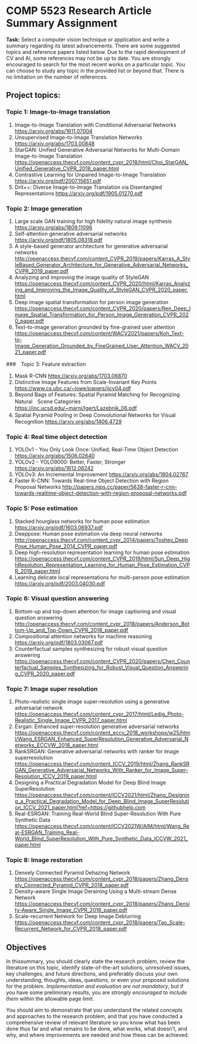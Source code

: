 # COMP 5523 Research Article Summary Assignment

**Task:** Select a computer vision technique or application and write a summary regarding its latest advancements. There are some suggested topics and reference papers listed below. Due to the rapid development of CV and AI, some references may not be up to date. You are strongly encouraged to search for the most recent works on a particular topic. You can choose to study any topic in the provided list or beyond that. There is no limitation on the number of references.

## Project topics:
### Topic 1: Image-to-Image translation

1. Image-to-Image Translation with Conditional Adversarial Networks
https://arxiv.org/abs/1611.07004
2. Unsupervised Image-to-Image Translation Networks
https://arxiv.org/abs/1703.00848
3. StarGAN: Unified Generative Adversarial Networks for Multi-Domain
Image-to-Image Translation
https://openaccess.thecvf.com/content_cvpr_2018/html/Choi_StarGAN_Unified_Generative_CVPR_2018_paper.html
4. Contrastive Learning for Unpaired Image-to-Image Translation
https://arxiv.org/pdf/2007.15651.pdf
5. Drit++: Diverse Image-to-Image Translation via Disentangled Representations
https://arxiv.org/pdf/1905.01270.pdf


### Topic 2: Image generation

1. Large scale GAN training for high fidelity natural image synthesis
https://arxiv.org/abs/1809.11096
2. Self-attention generative adversarial networks
https://arxiv.org/pdf/1805.08318.pdf
3. A style-based generator architecture for generative adversarial networks
http://openaccess.thecvf.com/content_CVPR_2019/papers/Karras_A_StyleBased_Generator_Architecture_for_Generative_Adversarial_Networks_CVPR_2019_paper.pdf
4. Analyzing and improving the image quality of StyleGAN
https://openaccess.thecvf.com/content_CVPR_2020/html/Karras_Analyzing_and_Improving_the_Image_Quality_of_StyleGAN_CVPR_2020_paper.html
5. Deep image spatial transformation for person image generation
https://openaccess.thecvf.com/content_CVPR_2020/papers/Ren_Deep_Image_Spatial_Transformation_for_Person_Image_Generation_CVPR_2020_paper.pdf
6. Text-to-image generation grounded by fine-grained user attention
https://openaccess.thecvf.com/content/WACV2021/papers/Koh_Text-to-Image_Generation_Grounded_by_FineGrained_User_Attention_WACV_2021_paper.pdf


###　Topic 3: Feature extraction
1. Mask R-CNN
https://arxiv.org/abs/1703.06870
2. Distinctive Image Features from Scale-Invariant Key Points
https://www.cs.ubc.ca/~lowe/papers/ijcv04.pdf
3. Beyond Bags of Features: Spatial Pyramid Matching for Recognizing Natural　Scene Categories
https://inc.ucsd.edu/~marni/Igert/Lazebnik_06.pdf
4. Spatial Pyramid Pooling in Deep Convolutional Networks for Visual　Recognition
https://arxiv.org/abs/1406.4729

### Topic 4: Real time object detection
1. YOLOv1 - You Only Look Once: Unified, Real-Time Object Detection
https://arxiv.org/abs/1506.02640
2. YOLOv2 - YOLO9000: Better, Faster, Stronger
https://arxiv.org/abs/1612.08242
3. YOLOv3: An Incremental Improvement
https://arxiv.org/abs/1804.02767
4. Faster R-CNN: Towards Real-time Object Detection with Region Proposal Networks
http://papers.nips.cc/paper/5638-faster-r-cnn-towards-realtime-object-detection-with-region-proposal-networks.pdf

### Topic 5: Pose estimation
1. Stacked hourglass networks for human pose estimation
https://arxiv.org/pdf/1603.06937.pdf
2. Deeppose: Human pose estimation via deep neural networks
http://openaccess.thecvf.com/content_cvpr_2014/papers/Toshev_DeepPose_Human_Pose_2014_CVPR_paper.pdf
3. Deep high-resolution representation learning for human pose estimation
https://openaccess.thecvf.com/content_CVPR_2019/html/Sun_Deep_HighResolution_Representation_Learning_for_Human_Pose_Estimation_CVPR_2019_paper.html
4. Learning delicate local representations for multi-person pose estimation
https://arxiv.org/pdf/2003.04030.pdf

### Topic 6: Visual question answering
1. Bottom-up and top-down attention for image captioning and visual question
answering
http://openaccess.thecvf.com/content_cvpr_2018/papers/Anderson_Bottom-Up_and_Top-Down_CVPR_2018_paper.pdf
2. Compositional attention networks for machine reasoning
https://arxiv.org/pdf/1803.03067.pdf
3. Counterfactual samples synthesizing for robust visual question answering
https://openaccess.thecvf.com/content_CVPR_2020/papers/Chen_Counterfactual_Samples_Synthesizing_for_Robust_Visual_Question_Answering_CVPR_2020_paper.pdf

### Topic 7: Image super resolution
1. Photo-realistic single image super-resolution using a generative adversarial
network
https://openaccess.thecvf.com/content_cvpr_2017/html/Ledig_Photo-Realistic_Single_Image_CVPR_2017_paper.html
2. Esrgan: Enhanced super-resolution generative adversarial networks
https://openaccess.thecvf.com/content_eccv_2018_workshops/w25/html/Wang_ESRGAN_Enhanced_SuperResolution_Generative_Adversarial_Networks_ECCVW_2018_paper.html
3. RankSRGAN: Generative adversarial networks with ranker for image superresolution
https://openaccess.thecvf.com/content_ICCV_2019/html/Zhang_RankSRGAN_Generative_Adversarial_Networks_With_Ranker_for_Image_Super-Resolution_ICCV_2019_paper.html
4. Designing a Practical Degradation Model for Deep Blind Image SuperResolution
https://openaccess.thecvf.com/content/ICCV2021/html/Zhang_Designing_a_Practical_Degradation_Model_for_Deep_Blind_Image_SuperResolution_ICCV_2021_paper.html?ref=https://githubhelp.com
5. Real-ESRGAN: Training Real-World Blind Super-Resolution With Pure
Synthetic Data
https://openaccess.thecvf.com/content/ICCV2021W/AIM/html/Wang_Real-ESRGAN_Training_Real-World_Blind_SuperResolution_With_Pure_Synthetic_Data_ICCVW_2021_paper.html

### Topic 8: Image restoration
1. Densely Connected Pyramid Dehazing Network
https://openaccess.thecvf.com/content_cvpr_2018/papers/Zhang_Densely_Connected_Pyramid_CVPR_2018_paper.pdf
2. Density-aware Single Image Deraining Using a Multi-stream Dense Network
https://openaccess.thecvf.com/content_cvpr_2018/papers/Zhang_Density-Aware_Single_Image_CVPR_2018_paper.pdf
3. Scale-recurrent Network for Deep Image Deblurring
https://openaccess.thecvf.com/content_cvpr_2018/papers/Tao_Scale-Recurrent_Network_for_CVPR_2018_paper.pdf

## Objectives
In thissummary, you should clearly state the research problem, review the literature on this topic, identify state-of-the-art solutions, unresolved issues, key challenges, and future directions, and preferably discuss your own understanding, thoughts, ideas, questions, or even your proposed solutions for the problem. *Implementation and evaluation are not mandatory*, but if you have some preliminary results, you are *strongly encouraged to include them* within the allowable page limit.

You should aim to demonstrate that you understand the related concepts and approaches to the research problem, and that you have conducted a comprehensive review of relevant literature so you know what has been done thus far and what remains to be done, what works, what doesn’t, and why, and where improvements are needed and how these can be achieved.

